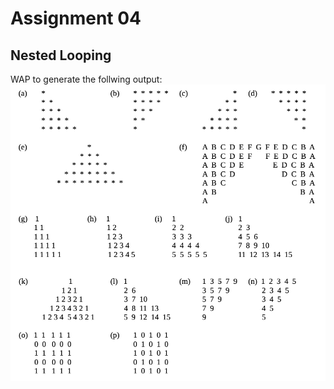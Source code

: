 # Assignment 04
## Nested Looping
WAP to generate the follwing output:\
![Questions](https://github.com/DKC195/DKC195-Sem-1-C-Programming/blob/main/Assignment%2004/Assignment-04.png?raw=true)
